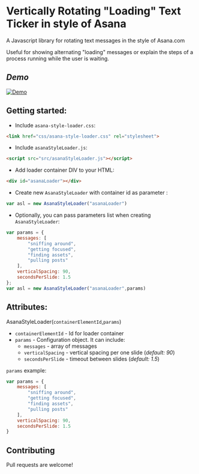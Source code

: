 # Vertically Rotating "Loading" Text Ticker in style of Asana
A Javascript library for rotating text messages in the style of Asana.com

Useful for showing alternating "loading" messages or explain the steps of a process running while the user is waiting. 

## *Demo*
[![Demo](https://media.giphy.com/media/l4JzccUxHlQh5Ohri/giphy.gif)](https://omriallouche.github.io/asana-style-loader/)

## Getting started:
  - Include `asana-style-loader.css`:
```html
<link href="css/asana-style-loader.css" rel="stylesheet">
```
  - Include `asanaStyleLoader.js`:
```html
<script src="src/asanaStyleLoader.js"></script>
```
- Add loader container DIV to your HTML:
```html
<div id="asanaLoader"></div>
```
- Create new `AsanaStyleLoader` with container id as parameter : 
```javascript
var asl = new AsanaStyleLoader("asanaLoader")
```
- Optionally, you can pass parameters list when creating `AsanaStyleLoader`:
```javascript
var params = {
	messages: [
		"sniffing around",
        "getting focused",
        "finding assets",
        "pulling posts"
    ],
    verticalSpacing: 90,
    secondsPerSlide: 1.5
};
var asl = new AsanaStyleLoader("asanaLoader",params)
```

## Attributes:
AsanaStyleLoader(`containerElementId`,`params`)

 - `containerElementId` - Id for loader container
 - `params` - Configuration object. It can include:
	 - `messages` - array of messages
	 - `verticalSpacing` - vertical spacing per one slide (*default: 90*)
	 - `secondsPerSlide` - timeout between slides (*default: 1.5*) 

`params` example:
```javascript
var params = {
    messages: [
        "sniffing around",
        "getting focused",
        "finding assets",
        "pulling posts"
    ],
    verticalSpacing: 90,
    secondsPerSlide: 1.5
}
```

## Contributing
Pull requests are welcome!
